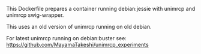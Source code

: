 
This Dockerfile prepares a container running debian:jessie with unimrcp and unimrcp swig-wrapper.

This uses an old version of unimrcp running on old debian.

For latest unimrcp running on debian:buster see: https://github.com/MayamaTakeshi/unimrcp_experiments

